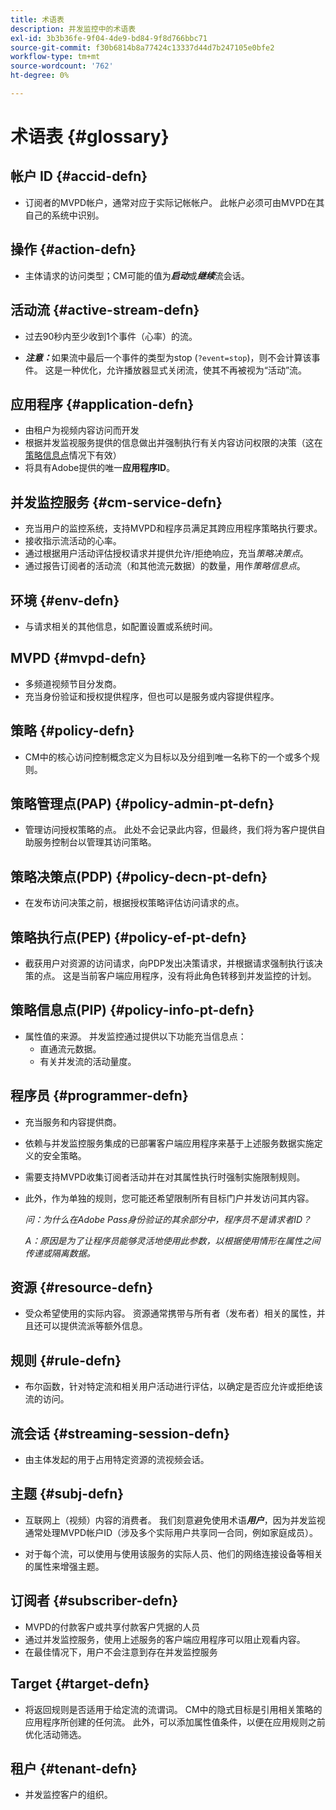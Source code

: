 ```yaml
---
title: 术语表
description: 并发监控中的术语表
exl-id: 3b3b36fe-9f04-4de9-bd84-9f8d766bbc71
source-git-commit: f30b6814b8a77424c13337d44d7b247105e0bfe2
workflow-type: tm+mt
source-wordcount: '762'
ht-degree: 0%

---
```


# 术语表 {#glossary}

## 帐户 ID {#accid-defn}

* 订阅者的MVPD帐户，通常对应于实际记帐帐户。 此帐户必须可由MVPD在其自己的系统中识别。

## 操作 {#action-defn}

* 主体请求的访问类型；CM可能的值为&#x200B;***启动***&#x200B;或&#x200B;***继续***&#x200B;流会话。

## 活动流 {#active-stream-defn}

* 过去90秒内至少收到1个事件（心率）的流。

* ***注意：***&#x200B;如果流中最后一个事件的类型为stop (`?event=stop`)，则不会计算该事件。 这是一种优化，允许播放器显式关闭流，使其不再被视为“活动”流。

## 应用程序 {#application-defn}

* 由租户为视频内容访问而开发
* 根据并发监视服务提供的信息做出并强制执行有关内容访问权限的决策（这在[策略信息点](/help/concurrency-monitoring/policy-info-pt-versionone.md)情况下有效）
* 将具有Adobe提供的唯一&#x200B;**应用程序ID**。

## 并发监控服务 {#cm-service-defn}

* 充当用户的监控系统，支持MVPD和程序员满足其跨应用程序策略执行要求。
* 接收指示流活动的心率。
* 通过根据用户活动评估授权请求并提供允许/拒绝响应，充当&#x200B;_策略决策点_。
* 通过报告订阅者的活动流（和其他流元数据）的数量，用作&#x200B;_策略信息点_。

## 环境 {#env-defn}

* 与请求相关的其他信息，如配置设置或系统时间。

## MVPD {#mvpd-defn}

* 多频道视频节目分发商。
* 充当身份验证和授权提供程序，但也可以是服务或内容提供程序。

## 策略 {#policy-defn}

* CM中的核心访问控制概念定义为目标以及分组到唯一名称下的一个或多个规则。

## 策略管理点(PAP) {#policy-admin-pt-defn}

* 管理访问授权策略的点。 此处不会记录此内容，但最终，我们将为客户提供自助服务控制台以管理其访问策略。

## 策略决策点(PDP) {#policy-decn-pt-defn}

* 在发布访问决策之前，根据授权策略评估访问请求的点。

## 策略执行点(PEP) {#policy-ef-pt-defn}

* 截获用户对资源的访问请求，向PDP发出决策请求，并根据请求强制执行该决策的点。 这是当前客户端应用程序，没有将此角色转移到并发监控的计划。

## 策略信息点(PIP) {#policy-info-pt-defn}

* 属性值的来源。 并发监控通过提供以下功能充当信息点：
   * 直通流元数据。
   * 有关并发流的活动量度。

## 程序员 {#programmer-defn}

* 充当服务和内容提供商。
* 依赖与并发监控服务集成的已部署客户端应用程序来基于上述服务数据实施定义的安全策略。
* 需要支持MVPD收集订阅者活动并在对其属性执行时强制实施限制规则。
* 此外，作为单独的规则，您可能还希望限制所有目标门户并发访问其内容。

  *问：为什么在Adobe Pass身份验证的其余部分中，程序员不是请求者ID？*

  *A：原因是为了让程序员能够灵活地使用此参数，以根据使用情形在属性之间传递或隔离数据。*

## 资源 {#resource-defn}

* 受众希望使用的实际内容。 资源通常携带与所有者（发布者）相关的属性，并且还可以提供流派等额外信息。

## 规则 {#rule-defn}

* 布尔函数，针对特定流和相关用户活动进行评估，以确定是否应允许或拒绝该流的访问。

## 流会话 {#streaming-session-defn}

* 由主体发起的用于占用特定资源的流视频会话。

## 主题 {#subj-defn}

* 互联网上（视频）内容的消费者。 我们刻意避免使用术语&#x200B;_**用户**_，因为并发监视通常处理MVPD帐户ID（涉及多个实际用户共享同一合同，例如家庭成员）。

* 对于每个流，可以使用与使用该服务的实际人员、他们的网络连接设备等相关的属性来增强主题。

## 订阅者 {#subscriber-defn}

* MVPD的付款客户或共享付款客户凭据的人员
* 通过并发监控服务，使用上述服务的客户端应用程序可以阻止观看内容。
* 在最佳情况下，用户不会注意到存在并发监控服务

## Target {#target-defn}

* 将返回规则是否适用于给定流的流谓词。 CM中的隐式目标是引用相关策略的应用程序所创建的任何流。 此外，可以添加属性值条件，以便在应用规则之前优化活动筛选。

## 租户 {#tenant-defn}

* 并发监控客户的组织。
